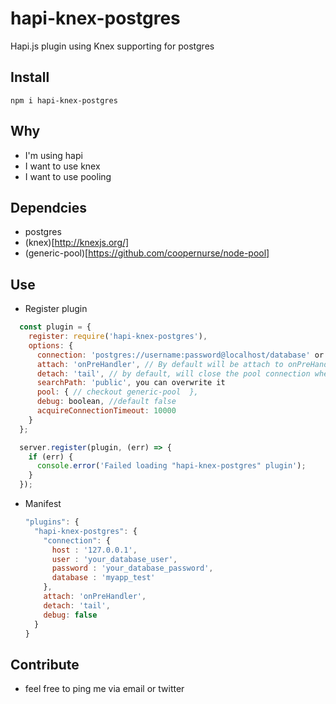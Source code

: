 # hapi-knex-postgres
Hapi.js plugin using Knex supporting for postgres

## Install
  `npm i hapi-knex-postgres`

## Why 
  - I'm using hapi
  - I want to use knex
  - I want to use pooling

## Dependcies
  - postgres
  - (knex)[http://knexjs.org/]
  - (generic-pool)[https://github.com/coopernurse/node-pool]

## Use
  - Register plugin
  ```javascript
    const plugin = {
      register: require('hapi-knex-postgres'),
      options: {
        connection: 'postgres://username:password@localhost/database' or knex connection object,
        attach: 'onPreHandler', // By default will be attach to onPreHandler
        detach: 'tail', // by default, will close the pool connection when request end
        searchPath: 'public', you can overwrite it
        pool: { // checkout generic-pool  },
        debug: boolean, //default false
        acquireConnectionTimeout: 10000
      }
    };

    server.register(plugin, (err) => {
      if (err) {
        console.error('Failed loading "hapi-knex-postgres" plugin');
      }
    });
  ```
  - Manifest
    ```javascript
    "plugins": {
      "hapi-knex-postgres": {
        "connection": {
          host : '127.0.0.1',
          user : 'your_database_user',
          password : 'your_database_password',
          database : 'myapp_test'
        },
        attach: 'onPreHandler',
        detach: 'tail',
        debug: false
      }
    }
    ```

## Contribute
  - feel free to ping me via email or twitter
